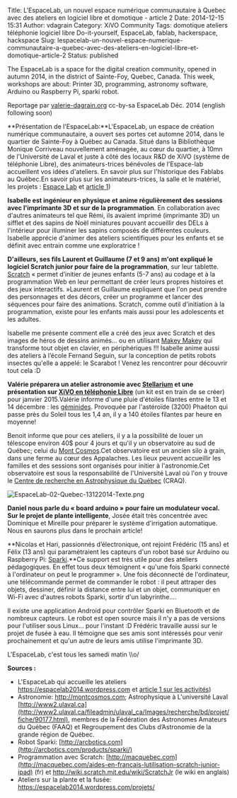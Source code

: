 Title: L'EspaceLab, un nouvel espace numérique communautaire à Quebec avec des ateliers en logiciel libre et domotique - article 2
Date: 2014-12-15 15:31
Author: vdagrain
Category: XiVO Community
Tags: domotique ateliers téléphonie logiciel libre Do-it-yourself, EspaceLab, fablab, hackerspace, hackspace
Slug: lespacelab-un-nouvel-espace-numerique-communautaire-a-quebec-avec-des-ateliers-en-logiciel-libre-et-domotique-article-2
Status: published

The EspaceLab is a space for the digital creation community, opened in
autumn 2014, in the district of Sainte-Foy, Quebec, Canada. This week,
workshops are about: Printer 3D, programming, astronomy software,
Arduino ou Raspberry Pi, sparki robot.

Reportage par
[valerie-dagrain.org](valerie-dagrain.org "valerie-dagrain.org")
cc-by-sa EspaceLab Déc. 2014 (english following soon)

**Présentation de l'EspaceLab:**L'EspaceLab, un espace de création
numérique communautaire, a ouvert ses portes cet automne 2014, dans le
quartier de Sainte-Foy à Québec au Canada. Situé dans la Bibliothèque
Monique Corriveau nouvellement aménagée, au cœur du quartier, à 10mn de
l'Université de Laval et juste à côté des locaux R&D de XiVO (système de
téléphonie Libre), des animateurs-trices bénévoles de l'Espace-lab
accueillent vos idées d'ateliers. En savoir plus sur l'historique des
Fablabs au Québec.En savoir plus sur les animateurs-trices, la salle et
le matériel, les projets : [Espace
Lab](https://espacelab2014.wordpress.com/) et [article
1](/index.php?post/2014/12/01/Espace-Lab%2C-espace-numerique-communautaire-%C3%A0-Quebec%3B-des-ateliers-en-logiciel-libre-et-domotique))

**Isabelle est ingénieur en physique et anime régulièrement des sessions
avec l'imprimante 3D et sur de la programmation**. En collaboration avec
d'autres animateurs tel que Rémi, ils avaient imprimé (imprimante 3D) un
sifflet et des sapins de Noël miniatures pouvant accueillir des DELs à
l'intérieur pour illuminer les sapins composés de différentes couleurs.
Isabelle apprécie d'animer des ateliers scientifiques pour les enfants
et se définit avec entrain comme une exploratrice !

**D'ailleurs, ses fils Laurent et Guillaume (7 et 9 ans) m'ont expliqué
le logiciel Scratch junior pour faire de la programmation**, sur leur
tablette.
[Scratch](http://macquebec.com/aides-en-francais-lutilisation-scratch-junior-ipad)
« permet d’initier de jeunes enfants (5-7 ans) au codage et à la
programmation Web en leur permettant de créer leurs propres histoires et
des jeux interactifs. »Laurent et Guillaume expliquent que l'on peut
prendre des personnages et des décors, créer un programme et lancer des
séquences pour faire des animations. Scratch, comme outil d'initiation à
la programmation, existe pour les enfants mais aussi pour les
adolescents et les adultes.

Isabelle me présente comment elle a créé des jeux avec Scratch et des
images de héros de dessins animés… ou en utilisant [Makey
Makey](https://www.youtube.com/watch?v=rfQqh7iCcOU) qui transforme tout
objet en clavier, en périphériques !!! Isabelle anime aussi des ateliers
à l’école Fernand Seguin, sur la conception de petits robots insectes
qu'elle a appelé: le Scarabot ! Venez les rencontrer pour découvrir tout
cela :D

**Valérie préparera un atelier astronomie avec
[Stellarium](http://www.stellarium.org/) et une présentation sur [XiVO
en téléphonie Libre](http://www.xivo.io/)** (un kit est en train de se
créer) pour janvier 2015.Valérie informe d'une pluie d'étoiles filantes
entre le 13 et 14 décembre : les
[géminides](http://fr.wikipedia.org/wiki/G%C3%A9minides). Provoquée par
l'astéroïde (3200) Phaéton qui passe près du Soleil tous les 1,4 an, il
y a 140 étoiles filantes par heure en moyenne!

Benoit informe que pour ces ateliers, il y a la possibilité de louer un
télescope environ 40\$ pour 4 jours et qu'il y un observatoire au sud de
Québec; celui du [Mont Cosmos](http://montcosmos.com).Cet observatoire
est un ancien silo à grain, dans une ferme au cœur des Appalaches. Les
lieux peuvent accueillir les familles et des sessions sont organisés
pour initier à l'astronomie.Cet observatoire est sous la responsabilité
de l'Université Laval où l'on y trouve le [Centre de recherche en
Astrophysique du
Québec](http://www2.ulaval.ca/fileadmin/ulaval_ca/Images/recherche/bd/projet/fiche/90177.html)
(CRAQ).

![EspaceLab-02-Quebec-13122014-Texte.png](/public/EspaceLab-02-Quebec-13122014-Texte.png "EspaceLab-02-Quebec-13122014-Texte.png, déc. 2014")

**Daniel nous parle du « board arduino » pour faire un modulateur vocal.
Sur le projet de plante intelligente**, Josée était très concentrée avec
Dominique et Mireille pour préparer le système d'irrigation automatique.
Nous en saurons plus dans le prochain article!

**Nicolas et Hari, passionnés d’électronique, ont rejoint Frédéric (15
ans) et Félix (13 ans) qui paramétraient les capteurs d'un robot basé
sur Arduino ou Raspberry Pi:
[Sparki](http://arcbotics.com/products/sparki).**Ce support est très
utile pour des ateliers pédagogiques. En effet tous deux témoignent «
qu'une fois Sparki connecté à l'ordinateur on peut le programmer ». Une
fois déconnecté de l'ordinateur, une télécommande permet de commander le
robot : il peut attraper des objets, dessiner, définir la distance entre
lui et un objet, communiquer en Wi-Fi avec d'autres robots Sparki,
sortir d'un labyrinthe....

Il existe une application Android pour contrôler Sparki en Bluetooth et
de nombreux capteurs. Le robot est open source mais il n'y a pas de
versions pour l'utiliser sous Linux… pour l'instant :D Frédéric
travaille aussi sur le projet de fusée à eau. Il témoigne que ses amis
sont intéressés pour venir prochainement et qu'un autre de leurs amis
utilise l'imprimante 3D.

L'EspaceLab, c'est tous les samedi matin \\\\o/

**Sources :**

-   L'EspaceLab qui accueille les ateliers
    <https://espacelab2014.wordpress.com> et [article 1 sur les
    activités](/index.php?post/2014/12/01/Espace-Lab%2C-espace-numerique-communautaire-%C3%A0-Quebec%3B-des-ateliers-en-logiciel-libre-et-domotique))
-   Astronomie: <http://montcosmos.com>; Astrophysique à L'université
    Laval
    [http://www2.ulaval.ca](http://www2.ulaval.ca/fileadmin/ulaval_ca/Images/recherche/bd/projet/fiche/90177.html),
    membres de la Fédération des Astronomes Amateurs du Québec (FAAQ) et
    Regroupement des Clubs d’Astronomie de la grande région de Québec.
-   Robot Sparki:
    [http://arcbotics.com](http://arcbotics.com/products/sparki/)
-   Programmation avec Scratch:
    [http://macquebec.com](http://macquebec.com/aides-en-francais-lutilisation-scratch-junior-ipad) (fr)
    et <http://wiki.scratch.mit.edu/wiki/ScratchJr> (le wiki en anglais)
-   Ateliers sur la plante et la fusée:
    <https://espacelab2014.wordpress.com/projets/>

</p>

